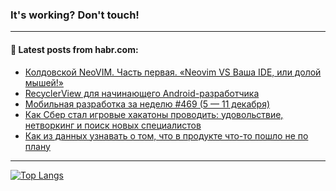 ### It's working? Don't touch!

---
<!--
#### 🛠️ Technical stack:

![C++](https://img.shields.io/badge/C++-informational?logo=c%2B%2B&style=flat&logoColor=white&color=9C033A)
![Java](https://img.shields.io/badge/Java-informational?logo=java&style=flat&logoColor=white&color=007396)
![Kotlin](https://img.shields.io/badge/Kotlin-informational?logo=Kotlin&style=flat&logoColor=white&color=0095D5)
![JS](https://img.shields.io/badge/JS-informational?logo=javaScript&style=flat&logoColor=black&color=F7Df1E) <br>
![HTML5](https://img.shields.io/badge/HTML5-informational?logo=html5&style=flat&logoColor=white&color=E34F26)
![CSS3](https://img.shields.io/badge/CSS3-informational?logo=css3&style=flat&logoColor=white&color=157286)
![Sass](https://img.shields.io/badge/Saas-informational?logo=sass&style=flat&logoColor=white&color=hotpink)
![PHP](https://img.shields.io/badge/PHP-informational?logo=php&style=flat&logoColor=white&color=777BB4) <br>
![WebPAck](https://img.shields.io/badge/WebPack-informational?logo=webPack&style=flat&logoColor=white&color=FF6F00)
![Bootstrap](https://img.shields.io/badge/Bootstrap-informational?logo=Bootstrap&style=flat&logoColor=white&color=7952B3)
![MySQL](https://img.shields.io/badge/MySQL-informational?logo=MySQL&style=flat&logoColor=white&color=00f) <br>
![NodeJS](https://img.shields.io/badge/NodeJS-informational?logo=node.js&style=flat&logoColor=white&color=43853D)
![Spring](https://img.shields.io/badge/Spring-informational?logo=Spring&style=flat&logoColor=white&color=0A9EDC)
![Angular](https://img.shields.io/badge/Vue-informational?logo=vue.js&style=flat&logoColor=white&color=red)
![Git](https://img.shields.io/badge/Git-informational?logo=git&style=flat&logoColor=white&color=darkorange)

___
-->

#### 💬 Latest posts from habr.com:

<!-- BLOG-POST-LIST:START -->
- [Колдовской NeoVIM. Часть первая. «Neovim VS Ваша IDE, или долой мышей!»](https://habr.com/ru/post/705090/?utm_source=habrahabr&utm_medium=rss&utm_campaign=705090)
- [RecyclerView для начинающего Android-разработчика](https://habr.com/ru/post/705064/?utm_source=habrahabr&utm_medium=rss&utm_campaign=705064)
- [Мобильная разработка за неделю #469 &lpar;5 — 11 декабря&rpar;](https://habr.com/ru/post/705006/?utm_source=habrahabr&utm_medium=rss&utm_campaign=705006)
- [Как Сбер стал игровые хакатоны проводить: удовольствие, нетворкинг и поиск новых специалистов](https://habr.com/ru/post/704994/?utm_source=habrahabr&utm_medium=rss&utm_campaign=704994)
- [Как из данных узнавать о том, что в продукте что-то пошло не по плану](https://habr.com/ru/post/704988/?utm_source=habrahabr&utm_medium=rss&utm_campaign=704988)
<!-- BLOG-POST-LIST:END -->

---

[![Top Langs](https://github-readme-stats.vercel.app/api/top-langs/?username=zloylis&layout=compact&hide_border=true&theme=dracula)](https://github.com/zloylis)
